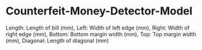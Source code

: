 # Counterfeit-Money-Detector-Model
Length: Length of bill (mm),
Left: Width of left edge (mm),
Right: Width of right edge (mm),
Bottom: Bottom margin width (mm),
Top: Top margin width (mm),
Diagonal: Length of diagonal (mm)
